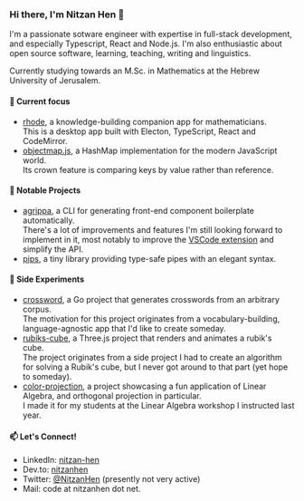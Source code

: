 ### Hi there, I'm Nitzan Hen 👋

I'm a passionate sotware engineer with expertise in full-stack development, and especially Typescript, React and Node.js.
I'm also enthusiastic about open source software, learning, teaching, writing and linguistics.

Currently studying towards an M.Sc. in Mathematics at the Hebrew University of Jerusalem.

#### 🌱 Current focus
- [rhode](https://github.com/nitzanhen/rhode-releases), a knowledge-building companion app for mathematicians.  
  This is a desktop app built with Electon, TypeScript, React and CodeMirror. 
- [objectmap.js](https://github.com/nitzanhen/objectmap.js), a HashMap implementation for the modern JavaScript world.  
  Its crown feature is comparing keys by value rather than reference. 

#### 🚀 Notable Projects
- [agrippa](https://github.com/nitzanhen/agrippa), a CLI for generating front-end component boilerplate automatically.  
  There's a lot of improvements and features I'm still looking forward to implement in it, most notably to improve the [VSCode extension](https://github.com/nitzanhen/agrippa-vscode) and simplify the API.
- [pips](https://github.com/nitzanhen/pips), a tiny library providing type-safe pipes with an elegant syntax.  
  
#### 🧪 Side Experiments
- [crossword](https://github.com/nitzanhen/crossword), a Go project that generates crosswords from an arbitrary corpus.  
  The motivation for this project originates from a vocabulary-building, language-agnostic app that I'd like to create someday.
- [rubiks-cube](https://github.com/nitzanhen/rubiks-cube), a Three.js project that renders and animates a rubik's cube.  
  The project originates from a side project I had to create an algorithm for solving a Rubik's cube, but I never got around to that part (yet hope to someday).
- [color-projection](https://github.com/nitzanhen/color-projection), a project showcasing a fun application of Linear Algebra, and orthogonal projection in particular.  
  I made it for my students at the Linear Algebra workshop I instructed last year.

#### 📫 Let's Connect!
- LinkedIn: [nitzan-hen](https://www.linkedin.com/in/nitzan-hen/)
- Dev.to: [nitzanhen](https://dev.to/nitzanhen)
- Twitter: [@NitzanHen](https://twitter.com/NitzanHen) (presently not very active) 
- Mail: code at nitzanhen dot net.
